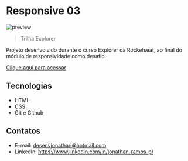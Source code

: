 # Responsive 03

![preview](./.github/preview.gif)

> Trilha Explorer

Projeto desenvolvido durante o curso Explorer da Rocketseat, ao final do módulo de responsividade como desafio.

[Clique aqui para acessar](https://desenvjonathan.github.io/responsive03/)

## Tecnologias

- HTML
- CSS
- Git e Github

## Contatos

- E-mail: desenvjonathan@hotmail.com
- LinkedIn: https://www.linkedin.com/in/jonathan-ramos-p/